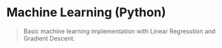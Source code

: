# Machine Learning (Python)
> Basic machine learning implementation with Linear Regresstion and Gradient Descent.

